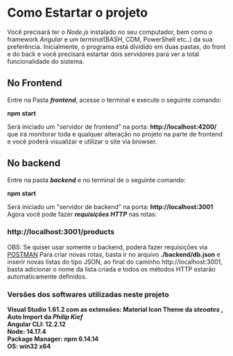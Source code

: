 # Como Estartar o projeto #

Você precisará ter o _Node.js_ instalado no seu computador, bem como o framework _Angular_ e um _terminal_(BASH, CDM, PowerShell etc..) da sua preferência.
Inicialmente, o programa está dividido em duas pastas, do front e do back e você precisará estartar
dois servidores para ver a total funcionalidade do sistema.
 

## No Frontend ##

Entre na Pasta **_frontend_**, acesse o terminal e execute o seguinte comando:

**npm start**

Será iniciado um "servidor de frontend" na porta: **http://localhost:4200/**
que irá monitorar toda e qualquer alteração no projeto na parte de frontend e
você poderá visualizar e utilizar o site via browser.

## No backend ##

Entre na pasta **_backend_** e no terminal de o seguinte comando:

**npm start**

Será iniciado um "servidor de backend" na porta: **http://localhost:3001**
Agora você pode fazer **_requisições HTTP_** nas rotas:

 ### http://localhost:3001/products ####
 
OBS: Se quiser usar somente o backend, poderá fazer requisições via [POSTMAN](https://www.postman.com/downloads/) 
Para criar novas rotas, basta ir no arquivo **./backend/db.json** e inserir novas listas do tipo JSON, ao final do caminho 
http://localhost:3001, basta adicionar o nome da lista criada e todos os métodos HTTP estarão automaticamente definidos.

### Versões dos softwares utilizadas neste projeto ###

**Visual Studio 1.61.2 com as extensões: Material Icon Theme da _steoates_ , Auto Import da _Philip Kief_**   
**Angular CLI: 12.2.12**  
**Node: 14.17.4**  
**Package Manager: npm 6.14.14**  
**OS: win32 x64**
